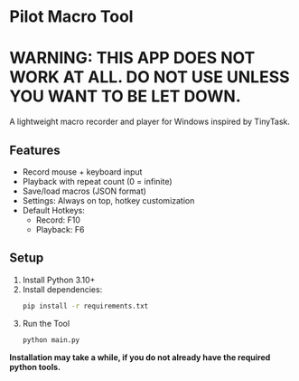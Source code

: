 # Pilot Macro Tool

# WARNING: THIS APP DOES NOT WORK AT ALL. DO NOT USE UNLESS YOU WANT TO BE LET DOWN.

A lightweight macro recorder and player for Windows inspired by TinyTask.

## Features
- Record mouse + keyboard input
- Playback with repeat count (0 = infinite)
- Save/load macros (JSON format)
- Settings: Always on top, hotkey customization
- Default Hotkeys:
  - Record: F10
  - Playback: F6

## Setup
1. Install Python 3.10+
2. Install dependencies:
   ```bash
   pip install -r requirements.txt
3. Run the Tool
   ```bash
   python main.py

**Installation may take a while, if you do not already have the required python tools.**
